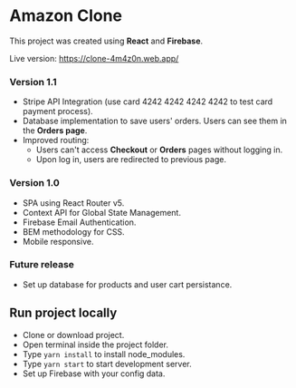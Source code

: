 # Amazon Clone

This project was created using **React** and **Firebase**.

Live version: https://clone-4m4z0n.web.app/

### **Version 1.1**

- Stripe API Integration (use card 4242 4242 4242 4242 to test card payment process).
- Database implementation to save users' orders. Users can see them in the **Orders page**.
- Improved routing:
  - Users can't access **Checkout** or **Orders** pages without logging in.
  - Upon log in, users are redirected to previous page.

### **Version 1.0**

- SPA using React Router v5.
- Context API for Global State Management.
- Firebase Email Authentication.
- BEM methodology for CSS.
- Mobile responsive.

### **Future release**

- Set up database for products and user cart persistance.

## Run project locally

- Clone or download project.
- Open terminal inside the project folder.
- Type `yarn install` to install node_modules.
- Type `yarn start` to start development server.
- Set up Firebase with your config data.
